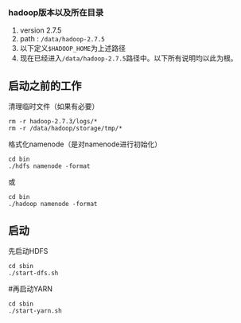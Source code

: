 ### hadoop版本以及所在目录

1. version 2.7.5
2. path : `/data/hadoop-2.7.5`
3. 以下定义`$HADOOP_HOME`为上述路径
4. 现在已经进入`/data/hadoop-2.7.5`路径中。以下所有说明均以此为根。


## 启动之前的工作
清理临时文件（如果有必要）
```
rm -r hadoop-2.7.3/logs/*
rm -r /data/hadoop/storage/tmp/*
```

格式化namenode（是对namenode进行初始化）
```
cd bin
./hdfs namenode -format
```
或
```
cd bin
./hadoop namenode -format
```

## 启动

先启动HDFS
```
cd sbin
./start-dfs.sh
```
#再启动YARN
```
cd sbin
./start-yarn.sh
```
